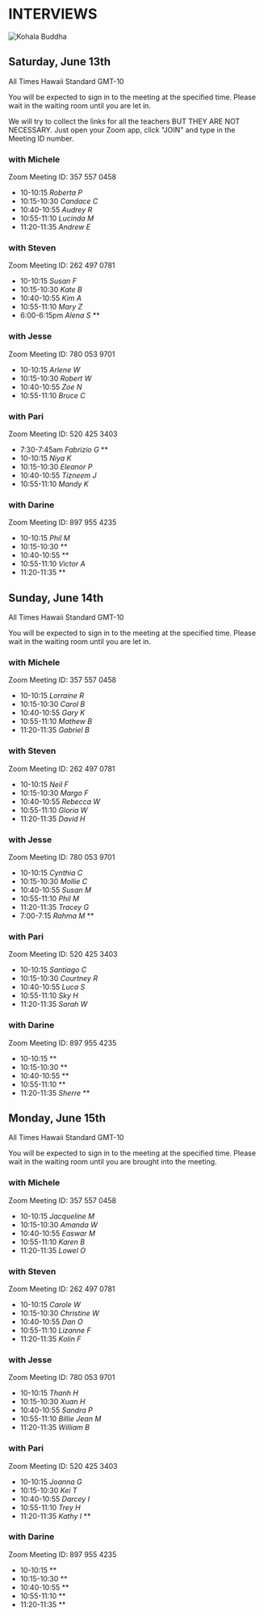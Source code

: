 # INTERVIEWS
![Kohala Buddha](https://storage.googleapis.com/vipassanahawaii-courses/BuddhaRainbowKohala.jpg)

## Saturday, June 13th
All Times Hawaii Standard GMT-10

You will be expected to sign in to the meeting at the specified time. Please wait in the waiting room until you are let in.

We will try to collect the links for all the teachers BUT THEY ARE NOT NECESSARY. Just open your Zoom app, click "JOIN" and type in the Meeting ID number.

### with Michele
Zoom Meeting ID: 357 557 0458
- 10-10:15 *Roberta  P*
- 10:15-10:30 *Candace  C*
- 10:40-10:55 *Audrey R*
- 10:55-11:10 *Lucinda  M*
- 11:20-11:35 *Andrew  E*

### with Steven
Zoom Meeting ID: 262 497 0781
- 10-10:15 *Susan F*
- 10:15-10:30 *Kate  B*
- 10:40-10:55 *Kim A*
- 10:55-11:10 *Mary Z*
- 6:00-6:15pm *Alena  S* **

### with Jesse
Zoom Meeting ID: 780 053 9701
- 10-10:15 *Arlene  W*
- 10:15-10:30 *Robert  W*
- 10:40-10:55 *Zoe  N*
- 10:55-11:10 *Bruce C*

### with Pari
Zoom Meeting ID: 520 425 3403
- 7:30-7:45am *Fabrizio G* **
- 10-10:15 *Niya K*
- 10:15-10:30 *Eleanor P*
- 10:40-10:55 *Tizneem  J*
- 10:55-11:10 *Mandy  K*

### with Darine
Zoom Meeting ID: 897 955 4235
- 10-10:15 *Phil M*
- 10:15-10:30 **
- 10:40-10:55 **
- 10:55-11:10 *Victor A*
- 11:20-11:35 **

## Sunday, June 14th
All Times Hawaii Standard GMT-10

You will be expected to sign in to the meeting at the specified time. Please wait in the waiting room until you are let in.

### with Michele
Zoom Meeting ID: 357 557 0458
- 10-10:15 *Lorraine R*
- 10:15-10:30 *Carol B*
- 10:40-10:55 *Gary K*
- 10:55-11:10 *Mathew B*
- 11:20-11:35 *Gabriel B*


### with Steven
Zoom Meeting ID: 262 497 0781
- 10-10:15 *Neil F*
- 10:15-10:30 *Margo F*
- 10:40-10:55 *Rebecca W*
- 10:55-11:10 *Gloria W*
- 11:20-11:35 *David H*

### with Jesse
Zoom Meeting ID: 780 053 9701
- 10-10:15 *Cynthia C*
- 10:15-10:30 *Mollie C*
- 10:40-10:55 *Susan M*
- 10:55-11:10 *Phil M*
- 11:20-11:35 *Tracey G*
- 7:00-7:15 *Rahma M* **

### with Pari
Zoom Meeting ID: 520 425 3403
- 10-10:15 *Santiago C*
- 10:15-10:30 *Courtney R*
- 10:40-10:55 *Luca S*
- 10:55-11:10 *Sky H*
- 11:20-11:35 *Sarah W*

### with Darine
Zoom Meeting ID: 897 955 4235
- 10-10:15 **
- 10:15-10:30 **
- 10:40-10:55 **
- 10:55-11:10 **
- 11:20-11:35 *Sherre* **

## Monday, June 15th
All Times Hawaii Standard GMT-10

You will be expected to sign in to the meeting at the specified time. Please wait in the waiting room until you are brought into the meeting.

### with Michele
Zoom Meeting ID: 357 557 0458
- 10-10:15 *Jacqueline M*
- 10:15-10:30 *Amanda W*
- 10:40-10:55 *Easwar M*
- 10:55-11:10 *Karen B*
- 11:20-11:35 *Lowel O*

### with Steven
Zoom Meeting ID: 262 497 0781
- 10-10:15 *Carole W*
- 10:15-10:30 *Christine W*
- 10:40-10:55 *Dan O*
- 10:55-11:10 *Lizanne F*
- 11:20-11:35 *Kolin F*

### with Jesse
Zoom Meeting ID: 780 053 9701
- 10-10:15 *Thanh H*
- 10:15-10:30 *Xuan H*
- 10:40-10:55 *Sandra P*
- 10:55-11:10 *Billie Jean M*
- 11:20-11:35 *William B*

### with Pari
Zoom Meeting ID: 520 425 3403
- 10-10:15 *Joanna G*
- 10:15-10:30 *Kei T*
- 10:40-10:55 *Darcey I*
- 10:55-11:10 *Trey H*
- 11:20-11:35 *Kathy I* **

### with Darine
Zoom Meeting ID: 897 955 4235
- 10-10:15 **
- 10:15-10:30 **
- 10:40-10:55 **
- 10:55-11:10 **
- 11:20-11:35 **
